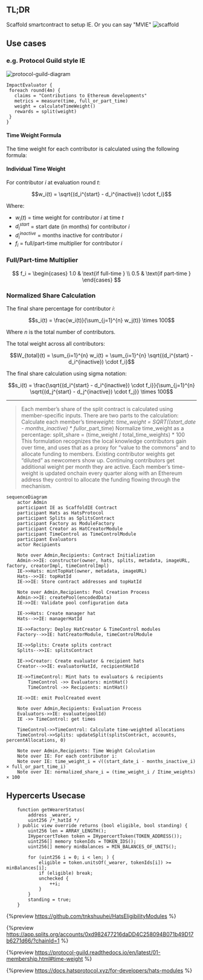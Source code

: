 ## TL;DR

Scaffold smartcontract to setup IE. Or you can say "MVIE"
![scaffold](https://hackmd.io/_uploads/rya7Or5Dex.png)

## Use cases

### e.g. Protocol Guild style IE

![protocol-guild-diagram](https://hackmd.io/_uploads/SJ3caQ5wxg.png)

```
ImpactEvaluator {
 foreach round(4m) {
   claims = "Contributions to Ethereum developments"
   metrics = measure(time, full_or_part_time)
   weight = calculateTimeWeight()
   rewards = split(weight)
 }
}
```

#### Time Weight Formula

The time weight for each contributor is calculated using the following formula:

#### Individual Time Weight

For contributor $i$ at evaluation round $t$:

$$w_i(t) = \sqrt{(d_i^{start} - d_i^{inactive}) \cdot f_i}$$

Where:

- $w_i(t)$ = time weight for contributor $i$ at time $t$
- $d_i^{start}$ = start date (in months) for contributor $i$
- $d_i^{inactive}$ = months inactive for contributor $i$
- $f_i$ = full/part-time multiplier for contributor $i$

### Full/Part-time Multiplier

$$
f_i = \begin{cases}
1.0 & \text{if full-time } \\
0.5 & \text{if part-time }
\end{cases}
$$

### Normalized Share Calculation

The final share percentage for contributor $i$:

$$s_i(t) = \frac{w_i(t)}{\sum_{j=1}^{n} w_j(t)} \times 100$$

Where $n$ is the total number of contributors.

The total weight across all contributors:

$$W_{total}(t) = \sum_{i=1}^{n} w_i(t) = \sum_{i=1}^{n} \sqrt{(d_i^{start} - d_i^{inactive}) \cdot f_i}$$

The final share calculation using sigma notation:

$$s_i(t) = \frac{\sqrt{(d_i^{start} - d_i^{inactive}) \cdot f_i}}{\sum_{j=1}^{n} \sqrt{(d_j^{start} - d_j^{inactive}) \cdot f_j}} \times 100$$

---

> Each member’s share of the split contract is calculated using member-specific inputs. There are two parts to the calculation:
> Calculate each member’s time*weight: time_weight = SQRT((start_date - months_inactive) * full*or_part_time)
> Normalize time_weight as a percentage: split_share = (time_weight / total_time_weights) * 100
> This formulation recognizes the local knowledge contributors gain over time, and uses that as a proxy for “value to the commons” and to allocate funding to members. Existing contributor weights get “diluted” as newcomers show up. Continuing contributors get additional weight per month they are active.
> Each member’s time-weight is updated onchain every quarter along with an Ethereum address they control to allocate the funding flowing through the mechanism.

```mermaid
sequenceDiagram
    actor Admin
    participant IE as ScaffoldIE Contract
    participant Hats as HatsProtocol
    participant Splits as SplitsContract
    participant Factory as ModuleFactory
    participant Creator as HatCreatorModule
    participant TimeControl as TimeControlModule
    participant Evaluators
    actor Recipients

    Note over Admin,Recipients: Contract Initialization
    Admin->>IE: constructor(owner, hats, splits, metadata, imageURL, factory, creatorImpl, timeControlImpl)
    IE->>Hats: mintTopHat(owner, metadata, imageURL)
    Hats-->>IE: topHatId
    IE->>IE: Store contract addresses and topHatId

    Note over Admin,Recipients: Pool Creation Process
    Admin->>IE: createPool(encodedData)
    IE->>IE: Validate pool configuration data

    IE->>Hats: Create manager hat
    Hats-->>IE: managerHatId

    IE->>Factory: Deploy HatCreator & TimeControl modules
    Factory-->>IE: hatCreatorModule, timeControlModule

    IE->>Splits: Create splits contract
    Splits-->>IE: splitsContract

    IE->>Creator: Create evaluator & recipient hats
    Creator-->>IE: evaluatorHatId, recipientHatId

    IE->>TimeControl: Mint hats to evaluators & recipients
		TimeControl ->> Evaluators: mintHat()
		TimeControl ->> Recipients: mintHat()

    IE->>IE: emit PoolCreated event

    Note over Admin,Recipients: Evaluation Process
    Evaluators->>IE: evaluate(poolId)
    IE ->> TimeControl: get times

    TimeControl->>TimeControl: Calculate time-weighted allocations
    TimeControl->>Splits: updateSplit(splitsContract, accounts, percentAllocations, 0)

    Note over Admin,Recipients: Time Weight Calculation
    Note over IE: For each contributor i:
    Note over IE: time_weight_i = √((start_date_i - months_inactive_i) × full_or_part_time_i)
    Note over IE: normalized_share_i = (time_weight_i / Σtime_weights) × 100
```

## Hypercerts Usecase

```solidity
    function getWearerStatus(
        address _wearer,
        uint256 /*_hatId */
    ) public view override returns (bool eligible, bool standing) {
        uint256 len = ARRAY_LENGTH();
        IHypercertToken token = IHypercertToken(TOKEN_ADDRESS());
        uint256[] memory tokenIds = TOKEN_IDS();
        uint256[] memory minBalances = MIN_BALANCES_OF_UNITS();

        for (uint256 i = 0; i < len; ) {
            eligible = token.unitsOf(_wearer, tokenIds[i]) >= minBalances[i];
            if (eligible) break;
            unchecked {
                ++i;
            }
        }
        standing = true;
    }
```

{%preview https://github.com/tnkshuuhei/HatsEligibilityModules %}

{%preview https://app.splits.org/accounts/0xd982477216daDD4C258094B071b49D17b6271d66/?chainId=1 %}

{%preview https://protocol-guild.readthedocs.io/en/latest/01-membership.html#time-weight %}

{%preview https://docs.hatsprotocol.xyz/for-developers/hats-modules %}
